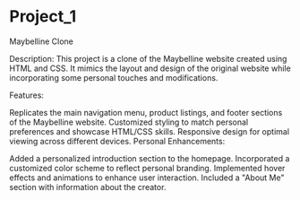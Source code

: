 # Project_1
Maybelline Clone

Description:
This project is a clone of the Maybelline website created using HTML and CSS. It mimics the layout and design of the original website while incorporating some personal touches and modifications.

Features:

Replicates the main navigation menu, product listings, and footer sections of the Maybelline website.
Customized styling to match personal preferences and showcase HTML/CSS skills.
Responsive design for optimal viewing across different devices.
Personal Enhancements:

Added a personalized introduction section to the homepage.
Incorporated a customized color scheme to reflect personal branding.
Implemented hover effects and animations to enhance user interaction.
Included a "About Me" section with information about the creator.
